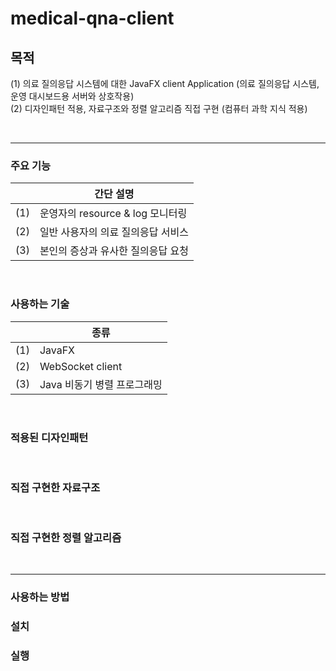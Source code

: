 # medical-qna-client

## 목적
(1) 의료 질의응답 시스템에 대한 JavaFX client Application (의료 질의응답 시스템, 운영 대시보드용 서버와 상호작용)
<br> (2) 디자인패턴 적용, 자료구조와 정렬 알고리즘 직접 구현 (컴퓨터 과학 지식 적용)

<br>

---


### 주요 기능
| |간단 설명|
| - | - |
|(1)|운영자의 resource & log 모니터링|
|(2)|일반 사용자의 의료 질의응답 서비스|
|(3)|본인의 증상과 유사한 질의응답 요청|

<br>

### 사용하는 기술
| |종류|
|-|-|
|(1)|JavaFX|
|(2)|WebSocket client|
|(3)|Java 비동기 병렬 프로그래밍|

<br>

### 적용된 디자인패턴 

<br>

### 직접 구현한 자료구조

<br>

### 직접 구현한 정렬 알고리즘

<br>

---

### 사용하는 방법

### 설치

### 실행
